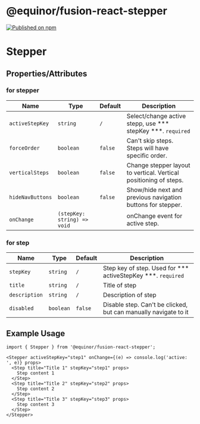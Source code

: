<!--prettier-ignore-start-->
# @equinor/fusion-react-stepper 

[![Published on npm](https://img.shields.io/npm/v/@equinor/fusion-react-stepper.svg)](https://www.npmjs.com/package/@equinor/fusion-react-stepper)

# Stepper

## Properties/Attributes

### for stepper

Name                      | Type                            | Default                         | Description
------------------------- | -----------------------------   | -----------------------------   | -----------
`activeStepKey`           | `string`                        | `/`                             | Select/change active stepp, use *** stepKey ***. `required`
`forceOrder`              | `boolean`                       | `false`                         | Can't skip steps. Steps will have specific order.
`verticalSteps`           | `boolean`                       | `false`                         | Change stepper layout to vertical. Vertical positioning of steps.
`hideNavButtons`          | `boolean`                       | `false`                         | Show/hide next and previous navigation buttons for stepper.
`onChange`                | `(stepKey: string) => void`     |                                 | onChange event for active step.

### for step

Name                      | Type                            | Default                         | Description
------------------------- | -----------------------------   | -----------------------------   | -----------
`stepKey`                 | `string`                        | `/`                             | Step key of step. Used for *** activeStepKey ***. `required`
`title`                   | `string`                        | `/`                             | Title of step
`description`             | `string`                        | `/`                             | Description of step 
`disabled`                | `boolean`                       | `false`                         | Disable step. Can't be clicked, but can manually navigate to it


## Example Usage

```tsx
import { Stepper } from '@equinor/fusion-react-stepper';

<Stepper activeStepKey="step1" onChange={(e) => console.log('active: ', e)} props>
  <Step title="Title 1" stepKey="step1" props>
    Step content 1
  </Step>
  <Step title="Title 2" stepKey="step2" props>
    Step content 2
  </Step>
  <Step title="Title 3" stepKey="step3" props>
    Step content 3
  </Step>
</Stepper>
```

<!--prettier-ignore-end-->
